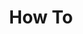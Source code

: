 ---
layout: list
type: category
title: How To
slug: howto
sidebar: true
order: 4
description: >
  All posts on how to do things
---